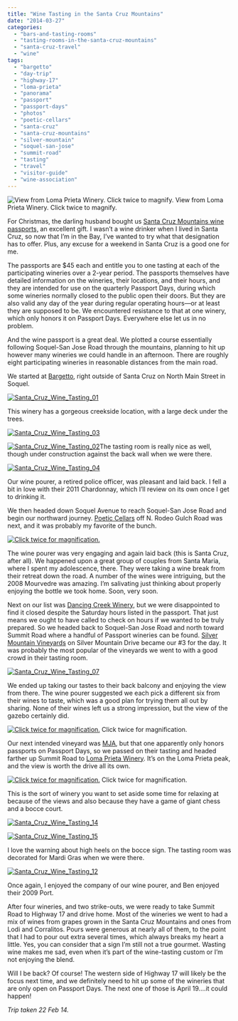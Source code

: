 ```yaml
---
title: "Wine Tasting in the Santa Cruz Mountains"
date: "2014-03-27"
categories:
  - "bars-and-tasting-rooms"
  - "tasting-rooms-in-the-santa-cruz-mountains"
  - "santa-cruz-travel"
  - "wine"
tags:
  - "bargetto"
  - "day-trip"
  - "highway-17"
  - "loma-prieta"
  - "panorama"
  - "passport"
  - "passport-days"
  - "photos"
  - "poetic-cellars"
  - "santa-cruz"
  - "santa-cruz-mountains"
  - "silver-mountain"
  - "soquel-san-jose"
  - "summit-road"
  - "tasting"
  - "travel"
  - "visitor-guide"
  - "wine-association"
---
```





<div class="caption">

![View from Loma Prieta Winery. Click twice to magnify.](http://www.rebeccagomezfarrell.com/wp-content/uploads/2014/03/Santa_Cruz_Wine_Tasting_17-1024x154.jpg) View from Loma Prieta Winery. Click twice to magnify.</div>


For Christmas, the darling husband bought us [Santa Cruz Mountains wine passports,](http://scmwa.com/event/passport/) an excellent gift. I wasn’t a wine drinker when I lived in Santa Cruz, so now that I’m in the Bay, I’ve wanted to try what that designation has to offer. Plus, any excuse for a weekend in Santa Cruz is a good one for me.

The passports are $45 each and entitle you to one tasting at each of the participating wineries over a 2-year period. The passports themselves have detailed information on the wineries, their locations, and their hours, and they are intended for use on the quarterly Passport Days, during which some wineries normally closed to the public open their doors. But they are also valid any day of the year during regular operating hours—or at least they are supposed to be. We encountered resistance to that at one winery, which only honors it on Passport Days. Everywhere else let us in no problem.

And the wine passport is a great deal. We plotted a course essentially following Soquel-San Jose Road through the mountains, planning to hit up however many wineries we could handle in an afternoon. There are roughly eight participating wineries in reasonable distances from the main road.

We started at [Bargetto](http://www.bargetto.com/), right outside of Santa Cruz on North Main Street in Soquel.

[![Santa_Cruz_Wine_Tasting_01](http://www.rebeccagomezfarrell.com/wp-content/uploads/2014/03/Santa_Cruz_Wine_Tasting_01-500x333.jpg)](http://www.rebeccagomezfarrell.com/2014/03/wine-tasting-in-the-santa-cruz-mountains/santa_cruz_wine_tasting_01/)

This winery has a gorgeous creekside location, with a large deck under the trees.

[![Santa_Cruz_Wine_Tasting_03](http://www.rebeccagomezfarrell.com/wp-content/uploads/2014/03/Santa_Cruz_Wine_Tasting_03-333x500.jpg)](http://www.rebeccagomezfarrell.com/2014/03/wine-tasting-in-the-santa-cruz-mountains/santa_cruz_wine_tasting_03/)

[![Santa_Cruz_Wine_Tasting_02](http://www.rebeccagomezfarrell.com/wp-content/uploads/2014/03/Santa_Cruz_Wine_Tasting_02-500x333.jpg)](http://www.rebeccagomezfarrell.com/2014/03/wine-tasting-in-the-santa-cruz-mountains/santa_cruz_wine_tasting_02/)The tasting room is really nice as well, though under construction against the back wall when we were there.

[![Santa_Cruz_Wine_Tasting_04](http://www.rebeccagomezfarrell.com/wp-content/uploads/2014/03/Santa_Cruz_Wine_Tasting_04-500x333.jpg)](http://www.rebeccagomezfarrell.com/2014/03/wine-tasting-in-the-santa-cruz-mountains/santa_cruz_wine_tasting_04/)

Our wine pourer, a retired police officer, was pleasant and laid back. I fell a bit in love with their 2011 Chardonnay, which I’ll review on its own once I get to drinking it.

We then headed down Soquel Avenue to reach Soquel-San Jose Road and begin our northward journey. [Poetic Cellars](http://www.poeticcellars.com/) off N. Rodeo Gulch Road was next, and it was probably my favorite of the bunch.

[![Click twice for magnification.](http://www.rebeccagomezfarrell.com/wp-content/uploads/2014/03/Santa_Cruz_Wine_Tasting_06-1024x331.jpg)](http://www.rebeccagomezfarrell.com/2014/03/wine-tasting-in-the-santa-cruz-mountains/santa_cruz_wine_tasting_06/)

The wine pourer was very engaging and again laid back (this is Santa Cruz, after all). We happened upon a great group of couples from Santa Maria, where I spent my adolescence, there. They were taking a wine break from their retreat down the road. A number of the wines were intriguing, but the 2008 Mourvedre was amazing. I’m salivating just thinking about properly enjoying the bottle we took home. Soon, very soon.

Next on our list was [Dancing Creek Winery](http://www.dancingcreekwinery.com/), but we were disappointed to find it closed despite the Saturday hours listed in the passport. That just means we ought to have called to check on hours if we wanted to be truly prepared. So we headed back to Soquel-San Jose Road and north toward Summit Road where a handful of Passport wineries can be found. [Silver Mountain Vineyards](http://www.silvermtn.com/) on Silver Mountain Drive became our #3 for the day. It was probably the most popular of the vineyards we went to with a good crowd in their tasting room.

[![Santa_Cruz_Wine_Tasting_07](http://www.rebeccagomezfarrell.com/wp-content/uploads/2014/03/Santa_Cruz_Wine_Tasting_07-500x333.jpg)](http://www.rebeccagomezfarrell.com/2014/03/wine-tasting-in-the-santa-cruz-mountains/santa_cruz_wine_tasting_07/)

We ended up taking our tastes to their back balcony and enjoying the view from there. The wine pourer suggested we each pick a different six from their wines to taste, which was a good plan for trying them all out by sharing. None of their wines left us a strong impression, but the view of the gazebo certainly did.




<div class="caption">

[![Click twice for magnification.](http://www.rebeccagomezfarrell.com/wp-content/uploads/2014/03/Santa_Cruz_Wine_Tasting_09-1024x187.jpg)](http://www.rebeccagomezfarrell.com/2014/03/wine-tasting-in-the-santa-cruz-mountains/santa_cruz_wine_tasting_09/) Click twice for magnification.</div>


Our next intended vineyard was [MJA](http://mjavineyards.com/), but that one apparently only honors passports on Passport Days, so we passed on their tasting and headed farther up Summit Road to [Loma Prieta Winery](http://www.lomaprietawinery.com/). It’s on the Loma Prieta peak, and the view is worth the drive all its own.




<div class="caption">

[![Click twice for magnification.](http://www.rebeccagomezfarrell.com/wp-content/uploads/2014/03/Santa_Cruz_Wine_Tasting_11-1024x258.jpg)](http://www.rebeccagomezfarrell.com/2014/03/wine-tasting-in-the-santa-cruz-mountains/santa_cruz_wine_tasting_11/) Click twice for magnification.</div>


This is the sort of winery you want to set aside some time for relaxing at because of the views and also because they have a game of giant chess and a bocce court.

[![Santa_Cruz_Wine_Tasting_14](http://www.rebeccagomezfarrell.com/wp-content/uploads/2014/03/Santa_Cruz_Wine_Tasting_14.jpg)](http://www.rebeccagomezfarrell.com/2014/03/wine-tasting-in-the-santa-cruz-mountains/santa_cruz_wine_tasting_14/)

[![Santa_Cruz_Wine_Tasting_15](http://www.rebeccagomezfarrell.com/wp-content/uploads/2014/03/Santa_Cruz_Wine_Tasting_15.jpg)](http://www.rebeccagomezfarrell.com/2014/03/wine-tasting-in-the-santa-cruz-mountains/santa_cruz_wine_tasting_15/)

I love the warning about high heels on the bocce sign. The tasting room was decorated for Mardi Gras when we were there.

[![Santa_Cruz_Wine_Tasting_12](http://www.rebeccagomezfarrell.com/wp-content/uploads/2014/03/Santa_Cruz_Wine_Tasting_12-383x500.jpg)](http://www.rebeccagomezfarrell.com/2014/03/wine-tasting-in-the-santa-cruz-mountains/santa_cruz_wine_tasting_12/)

Once again, I enjoyed the company of our wine pourer, and Ben enjoyed their 2009 Port.

After four wineries, and two strike-outs, we were ready to take Summit Road to Highway 17 and drive home. Most of the wineries we went to had a mix of wines from grapes grown in the Santa Cruz Mountains and ones from Lodi and Corralitos. Pours were generous at nearly all of them, to the point that I had to pour out extra several times, which always breaks my heart a little. Yes, you can consider that a sign I’m still not a true gourmet. Wasting wine makes me sad, even when it’s part of the wine-tasting custom or I’m not enjoying the blend.

Will I be back? Of course! The western side of Highway 17 will likely be the focus next time, and we definitely need to hit up some of the wineries that are only open on Passport Days. The next one of those is April 19….it could happen!

_Trip taken 22 Feb 14._
